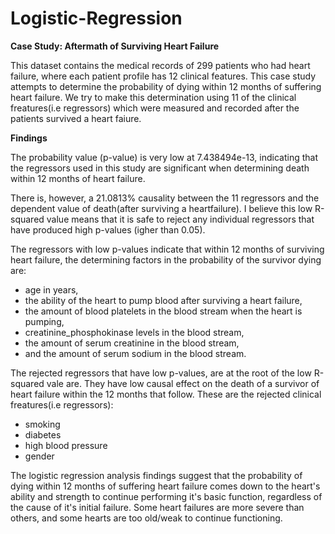 # Logistic-Regression

**Case Study: Aftermath of Surviving Heart Failure**

This dataset contains the medical records of 299 patients who had 
heart failure, where each patient profile has 12 clinical features.
This case study attempts to determine the probability of dying 
within 12 months of suffering heart failure. We try to make this 
determination using 11 of the clinical freatures(i.e regressors) which 
were measured and recorded after the patients survived a heart faiure. 

**Findings**

The probability value (p-value) is very low at 7.438494e-13, indicating that the regressors 
used in this study are significant when determining death within 12 months of heart failure.

There is, however, a 21.0813% causality between the 11 regressors and the dependent value of
death(after surviving a heartfailure). I believe this low R-squared value means that it is 
safe to reject any individual regressors that have produced high p-values (igher than 0.05).

The regressors with low p-values indicate that within 12 months of surviving heart failure,
the determining factors in the probability of the survivor dying are: 
  - age in years, 
  - the ability of the heart to pump blood after surviving a heart failure, 
  - the amount of blood platelets in the blood stream when the heart is pumping,
  - creatinine_phosphokinase levels in the blood stream,
  - the amount of serum creatinine in the blood stream,
  - and the amount of serum sodium in the blood stream.
  
 The rejected regressors that have low p-values, are at the root of the low R-squared vale are. 
 They have low causal effect on the death of a survivor of heart failure within the 12 months 
 that follow. These are the rejected clinical freatures(i.e regressors):
  - smoking
  - diabetes
  - high blood pressure
  - gender
  
  The logistic regression analysis findings suggest that the probability of dying 
within 12 months of suffering heart failure comes down to the heart's ability and strength to continue 
performing it's basic function, regardless of the cause of it's initial failure. Some heart failures 
are more severe than others, and some hearts are too old/weak to continue functioning.
